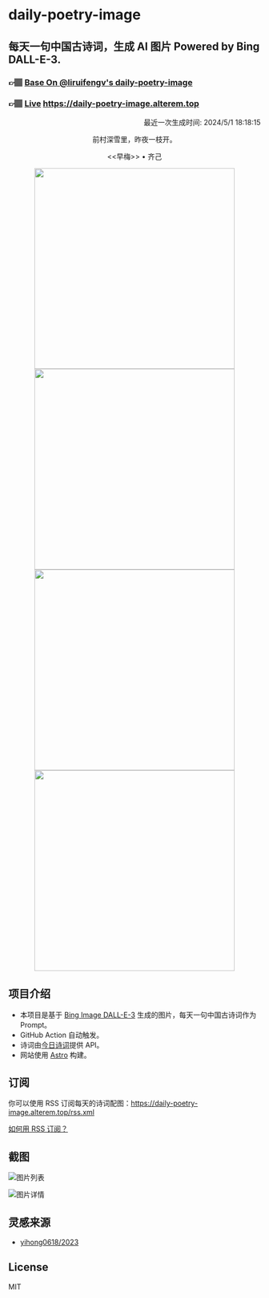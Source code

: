 
# daily-poetry-image

## 每天一句中国古诗词，生成 AI 图片 Powered by Bing DALL-E-3.

### 👉🏽 [Base On @liruifengv's daily-poetry-image](https://github.com/liruifengv/daily-poetry-image)

### 👉🏽 [Live](https://daily-poetry-image.alterem.top/) https://daily-poetry-image.alterem.top

<p align="right">
  最近一次生成时间: 2024/5/1 18:18:15
</p>
<p align="center">
前村深雪里，昨夜一枝开。
</p>
<p align="center">
<<早梅>> • 齐己
</p>
<p align="center">
<img src="https://tse3.mm.bing.net/th/id/OIG4..0jgEc_D6pdQUiMjP1w_" height="400" width="400" />
<img src="https://tse1.mm.bing.net/th/id/OIG4.OegiysOx5cVYo.caTf9O" height="400" width="400" />
<img src="https://tse4.mm.bing.net/th/id/OIG4.yfc64WsIqV_WxEQJI7GE" height="400" width="400" />
<img src="https://tse1.mm.bing.net/th/id/OIG4.mUL0cLB3gR7zeNLivZlM" height="400" width="400" />
</p>

## 项目介绍

-   本项目是基于 [Bing Image DALL-E-3](https://www.bing.com/images/create) 生成的图片，每天一句中国古诗词作为 Prompt。
-   GitHub Action 自动触发。
-   诗词由[今日诗词](https://www.jinrishici.com/)提供 API。
-   网站使用 [Astro](https://astro.build) 构建。

## 订阅

你可以使用 RSS 订阅每天的诗词配图：https://daily-poetry-image.alterem.top/rss.xml

[如何用 RSS 订阅？](https://zhuanlan.zhihu.com/p/55026716)

## 截图

![图片列表](./screenshots/Snipaste_2023-12-28_21-00-26.png)

![图片详情](./screenshots/Snipaste_2023-12-28_21-00-53.png)

## 灵感来源

-   [yihong0618/2023](https://github.com/yihong0618/2023)

## License

MIT
